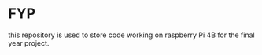 # FYP

this repository is used to store code working on raspberry Pi 4B for the final year project.
